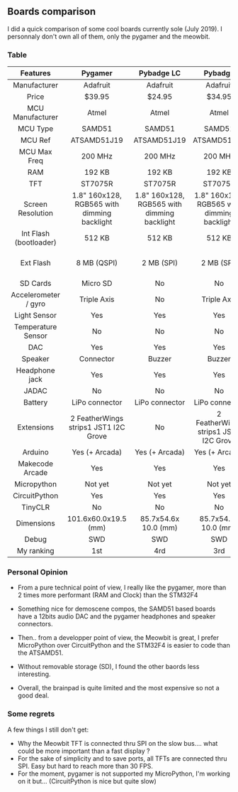 ## Boards comparison

I did a quick comparison of some cool boards currently sole (July 2019).
I personnaly don't own all of them, only the pygamer and the meowbit.

### Table

| Features | Pygamer | Pybadge LC | Pybadge | Meowbit | Brainpad arcade |
|:----------------------:|:-------------------------------------------:|:-------------------------------------------:|:-------------------------------------------:|:----------------------------------------------:|:-----------------------:|
| Manufacturer | Adafruit | Adafruit | Adafruit | Kittenbot | GHI |
| Price | $39.95 | $24.95 | $34.95 | $39.90 | $49.95 |
| MCU Manufacturer | Atmel | Atmel | Atmel | ST | ST |
| MCU Type | SAMD51 | SAMD51 | SAMD51 | STM32 | STM32 |
| MCU Ref | ATSAMD51J19 | ATSAMD51J19 | ATSAMD51J19 | STM32F401RET6 | STM32F401 |
| MCU Max Freq | 200 MHz | 200 MHz | 200 MHz | 84 MHz | 84 MHz |
| RAM | 192 KB | 192 KB | 192 KB | 96 KB | 96 KB |
| TFT | ST7075R | ST7075R | ST7075R | ST7735 | ST7735 ? |
| Screen Resolution | 1.8" 160x128, RGB565 with dimming backlight | 1.8" 160x128, RGB565 with dimming backlight | 1.8" 160x128, RGB565 with dimming backlight | 1.8" 160x128, RGB565 without dimming backlight | 1.8" 160x128 |
| Int Flash (bootloader) | 512 KB | 512 KB | 512 KB | 512 KB | 512 KB |
| Ext Flash | 8 MB (QSPI) | 2 MB (SPI) | 2 MB (SPI) | 2 MB (SPI) for MP and 4 MB (SPI) for U2F | ? |
| SD Cards | Micro SD | No | No | SD | No |
| Accelerometer / gyro | Triple Axis | No | Triple Axis | mp6050 | Yes |
| Light Sensor | Yes | Yes | Yes | Yes | ? |
| Temperature Sensor | No | No | No | Yes | ? |
| DAC | Yes | Yes | Yes | No | No |
| Speaker | Connector | Buzzer | Buzzer | Buzzer | Buzzer |
| Headphone jack | Yes | Yes | Yes | No | No |
| JADAC | No | No | No | Yes | Yes |
| Battery | LiPo connector | LiPo connector | LiPo connector | LiPo connector | 3 AAA |
| Extensions | 2 FeatherWings strips1 JST1 I2C Grove | No | 2 FeatherWings strips1 JST1 I2C Grove | BBCMicro 40 pins goldfinger | D1-D7/PWR/3v3/GNDS1, S2 |
| Arduino | Yes (+ Arcada) | Yes (+ Arcada) | Yes (+ Arcada) | No | No |
| Makecode Arcade | Yes | Yes | Yes | Yes | Yes |
| Micropython | Not yet | Not yet | Not yet | Yes | No |
| CircuitPython | Yes | Yes | Yes | No | No |
| TinyCLR | No | No | No | No | Maybe |
| Dimensions | 101.6x60.0x19.5 (mm) | 85.7x54.6x 10.0 (mm) | 85.7x54.6x 10.0 (mm) | 52x76x12(mm) | ? |
| Debug | SWD | SWD | SWD | SWD | ? |
| My ranking | 1st | 4rd | 3rd | 2nd | 5th

### Personal Opinion

- From a pure technical point of view, I really like the pygamer, more than 2 times more performant (RAM and Clock) than the STM32F4

- Something nice for demoscene compos, the SAMD51 based boards have a 12bits audio DAC and the pygamer headphones and speaker connectors.

- Then.. from a developper point of view, the Meowbit is great, I prefer MicroPython over CircuitPython and the STM32F4 is easier to code than the ATSAMD51.

- Without removable storage (SD), I found the other baords less interesting. 

- Overall, the brainpad is quite limited and the most expensive so not a good deal.


### Some regrets

A few things I still don't get:

- Why the Meowbit TFT is connected thru SPI on the slow bus.... what could be more important than a fast display ?
- For the sake of simplicity and to save ports, all TFTs are connected thru SPI. Easy but hard to reach more than 30 FPS.
- For the moment, pygamer is not supported my MicroPython, I'm working on it but... (CircuitPython is nice but quite slow)


